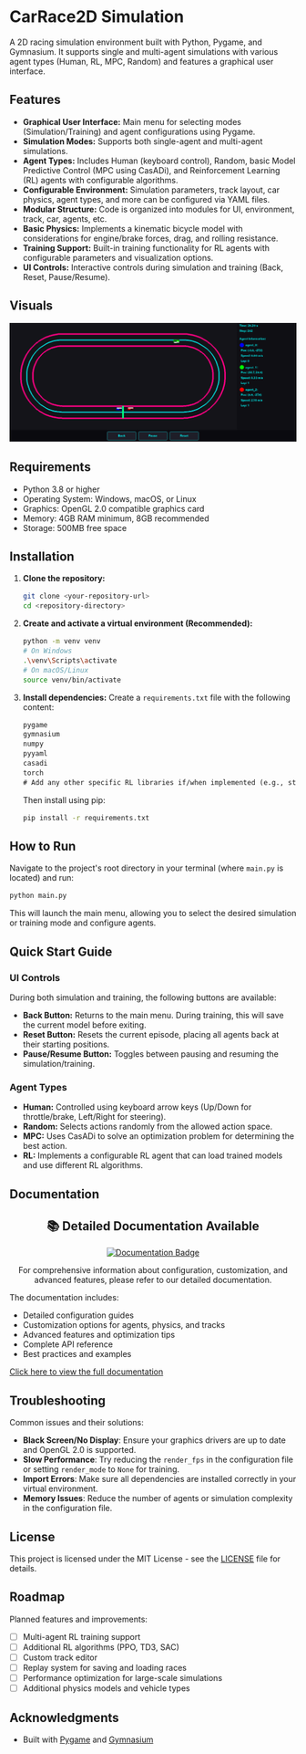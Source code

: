 # CarRace2D Simulation

A 2D racing simulation environment built with Python, Pygame, and Gymnasium. It supports single and multi-agent simulations with various agent types (Human, RL, MPC, Random) and features a graphical user interface.

## Features

*   **Graphical User Interface:** Main menu for selecting modes (Simulation/Training) and agent configurations using Pygame.
*   **Simulation Modes:** Supports both single-agent and multi-agent simulations.
*   **Agent Types:** Includes Human (keyboard control), Random, basic Model Predictive Control (MPC using CasADi), and Reinforcement Learning (RL) agents with configurable algorithms.
*   **Configurable Environment:** Simulation parameters, track layout, car physics, agent types, and more can be configured via YAML files.
*   **Modular Structure:** Code is organized into modules for UI, environment, track, car, agents, etc.
*   **Basic Physics:** Implements a kinematic bicycle model with considerations for engine/brake forces, drag, and rolling resistance.
*   **Training Support:** Built-in training functionality for RL agents with configurable parameters and visualization options.
*   **UI Controls:** Interactive controls during simulation and training (Back, Reset, Pause/Resume).

## Visuals

![Simulation - Multi Agent Mode](/images/screenshot_simulation_multiagent_v2.png)

## Requirements

* Python 3.8 or higher
* Operating System: Windows, macOS, or Linux
* Graphics: OpenGL 2.0 compatible graphics card
* Memory: 4GB RAM minimum, 8GB recommended
* Storage: 500MB free space

## Installation

1.  **Clone the repository:**
    ```bash
    git clone <your-repository-url>
    cd <repository-directory>
    ```

2.  **Create and activate a virtual environment (Recommended):**
    ```bash
    python -m venv venv
    # On Windows
    .\venv\Scripts\activate
    # On macOS/Linux
    source venv/bin/activate
    ```

3.  **Install dependencies:**
    Create a `requirements.txt` file with the following content:
    ```txt
    pygame
    gymnasium
    numpy
    pyyaml
    casadi
    torch
    # Add any other specific RL libraries if/when implemented (e.g., stable-baselines3)
    ```
    Then install using pip:
    ```bash
    pip install -r requirements.txt
    ```

## How to Run

Navigate to the project's root directory in your terminal (where `main.py` is located) and run:

```bash
python main.py
```

This will launch the main menu, allowing you to select the desired simulation or training mode and configure agents.

## Quick Start Guide

### UI Controls

During both simulation and training, the following buttons are available:

*   **Back Button:** Returns to the main menu. During training, this will save the current model before exiting.
*   **Reset Button:** Resets the current episode, placing all agents back at their starting positions.
*   **Pause/Resume Button:** Toggles between pausing and resuming the simulation/training.

### Agent Types

*   **Human:** Controlled using keyboard arrow keys (Up/Down for throttle/brake, Left/Right for steering).
*   **Random:** Selects actions randomly from the allowed action space.
*   **MPC:** Uses CasADi to solve an optimization problem for determining the best action.
*   **RL:** Implements a configurable RL agent that can load trained models and use different RL algorithms.

## Documentation

<div align="center">
  <h2>📚 Detailed Documentation Available</h2>
  <p>
    <a href="DOCUMENTATION.md">
      <img src="https://img.shields.io/badge/Documentation-Click%20Here-blue?style=for-the-badge&logo=markdown&logoColor=white" alt="Documentation Badge">
    </a>
  </p>
  <p>
    For comprehensive information about configuration, customization, and advanced features, please refer to our detailed documentation.
  </p>
</div>

The documentation includes:
- Detailed configuration guides
- Customization options for agents, physics, and tracks
- Advanced features and optimization tips
- Complete API reference
- Best practices and examples

[Click here to view the full documentation](DOCUMENTATION.md)

## Troubleshooting

Common issues and their solutions:

* **Black Screen/No Display**: Ensure your graphics drivers are up to date and OpenGL 2.0 is supported.
* **Slow Performance**: Try reducing the `render_fps` in the configuration file or setting `render_mode` to `None` for training.
* **Import Errors**: Make sure all dependencies are installed correctly in your virtual environment.
* **Memory Issues**: Reduce the number of agents or simulation complexity in the configuration file.

## License

This project is licensed under the MIT License - see the [LICENSE](LICENSE) file for details.

## Roadmap

Planned features and improvements:

* [ ] Multi-agent RL training support
* [ ] Additional RL algorithms (PPO, TD3, SAC)
* [ ] Custom track editor
* [ ] Replay system for saving and loading races
* [ ] Performance optimization for large-scale simulations
* [ ] Additional physics models and vehicle types

## Acknowledgments

* Built with [Pygame](https://www.pygame.org/) and [Gymnasium](https://gymnasium.farama.org/)
